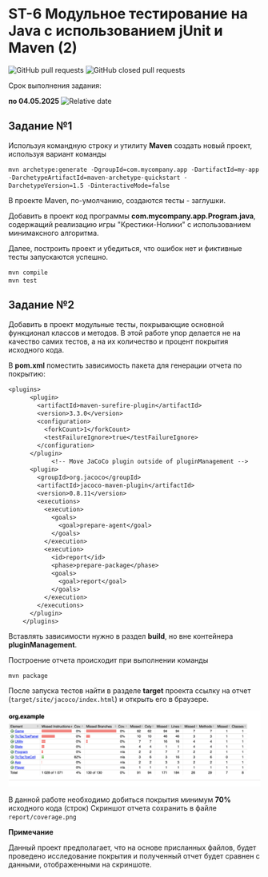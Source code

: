 # ST-6 Модульное тестирование на Java с использованием jUnit и Maven (2)


![GitHub pull requests](https://img.shields.io/github/issues-pr/UNN-CS/ST-6)
![GitHub closed pull requests](https://img.shields.io/github/issues-pr-closed/UNN-CS/ST-6)

Срок выполнения задания:

**по 04.05.2025** ![Relative date](https://img.shields.io/date/1746392400)



## Задание №1

Используя командную строку и утилиту **Maven** создать новый проект, используя вариант команды

```
mvn archetype:generate -DgroupId=com.mycompany.app -DartifactId=my-app -DarchetypeArtifactId=maven-archetype-quickstart -DarchetypeVersion=1.5 -DinteractiveMode=false
```

В проекте Maven, по-умолчанию, создаются тесты - заглушки.

Добавить в проект код программы **com.mycompany.app.Program.java**, содержащий реализацию игры "Крестики-Нолики" с использованием минимаксного алгоритма.

Далее, построить проект и убедиться, что ошибок нет и фиктивные тесты запускаются успешно.

```
mvn compile
mvn test
```

## Задание №2

Добавить в проект модульные тесты, покрывающие основной функционал классов и методов. В этой работе упор делается не на качество самих тестов, а на их количество и процент покрытия исходного кода. 

В **pom.xml** поместить зависимость пакета для генерации отчета по покрытию:

```
<plugins>
      <plugin>
        <artifactId>maven-surefire-plugin</artifactId>
        <version>3.3.0</version>
        <configuration>
          <forkCount>1</forkCount>
          <testFailureIgnore>true</testFailureIgnore>
        </configuration>
      </plugin>
            <!-- Move JaCoCo plugin outside of pluginManagement -->
      <plugin>
        <groupId>org.jacoco</groupId>
        <artifactId>jacoco-maven-plugin</artifactId>
        <version>0.8.11</version>
        <executions>
          <execution>
            <goals>
              <goal>prepare-agent</goal>
            </goals>
          </execution>
          <execution>
            <id>report</id>
            <phase>prepare-package</phase>
            <goals>
              <goal>report</goal>
            </goals>
          </execution>
        </executions>
      </plugin>
    </plugins>
```
Вставлять зависимости нужно в раздел **build**, но вне контейнера **pluginManagement**.

Построение отчета происходит при выполнении команды

```
mvn package
```

После запуска тестов найти в разделе **target** проекта ссылку на отчет (`target/site/jacoco/index.html`) и открыть его в браузере.

![](./images/2.png)


В данной работе необходимо добиться покрытия минимум **70%** исходного кода (строк)
Скриншот отчета сохранить в файле `report/coverage.png` 

**Примечание**

Данный проект предполагает, что на основе присланных файлов, будет проведено исследование покрытия и полученный отчет будет сравнен с данными, отображенными на скриншоте.



